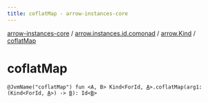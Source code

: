 ```yaml
---
title: coflatMap - arrow-instances-core
---
```


[arrow-instances-core](../../index.html) / [arrow.instances.id.comonad](../index.html) / [arrow.Kind](index.html) / [coflatMap](./coflat-map.html)

# coflatMap

`@JvmName("coflatMap") fun <A, B> Kind<ForId, `[`A`](coflat-map.html#A)`>.coflatMap(arg1: (Kind<ForId, `[`A`](coflat-map.html#A)`>) -> `[`B`](coflat-map.html#B)`): Id<`[`B`](coflat-map.html#B)`>`